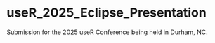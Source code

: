 # useR_2025_Eclipse_Presentation
Submission for the 2025 useR Conference being held in Durham, NC.  
